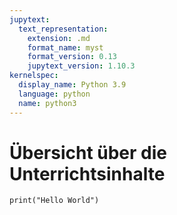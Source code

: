```yaml
---
jupytext:
  text_representation:
    extension: .md
    format_name: myst
    format_version: 0.13
    jupytext_version: 1.10.3
kernelspec:
  display_name: Python 3.9
  language: python
  name: python3
---
```


# Übersicht über die Unterrichtsinhalte

```{code-cell} python3
print("Hello World")
```
